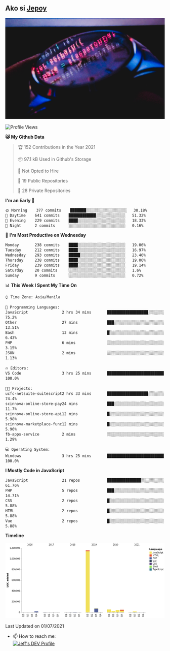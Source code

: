 ## Ako si [Jepoy](https://github.com/je-poy)
![je-poy-cover-img](imgs/cover.jpeg)

<!--START_SECTION:waka-->
![Profile Views](http://img.shields.io/badge/Profile%20Views-3-blue)

**🐱 My Github Data** 

> 🏆 152 Contributions in the Year 2021
 > 
> 📦 97.1 kB Used in Github's Storage 
 > 
> 🚫 Not Opted to Hire
 > 
> 📜 19 Public Repositories 
 > 
> 🔑 28 Private Repositories  
 > 
**I'm an Early 🐤** 

```text
🌞 Morning    377 commits    ███████░░░░░░░░░░░░░░░░░░   30.18% 
🌆 Daytime    641 commits    ████████████░░░░░░░░░░░░░   51.32% 
🌃 Evening    229 commits    ████░░░░░░░░░░░░░░░░░░░░░   18.33% 
🌙 Night      2 commits      ░░░░░░░░░░░░░░░░░░░░░░░░░   0.16%

```
📅 **I'm Most Productive on Wednesday** 

```text
Monday       238 commits    ████░░░░░░░░░░░░░░░░░░░░░   19.06% 
Tuesday      212 commits    ████░░░░░░░░░░░░░░░░░░░░░   16.97% 
Wednesday    293 commits    █████░░░░░░░░░░░░░░░░░░░░   23.46% 
Thursday     238 commits    ████░░░░░░░░░░░░░░░░░░░░░   19.06% 
Friday       239 commits    ████░░░░░░░░░░░░░░░░░░░░░   19.14% 
Saturday     20 commits     ░░░░░░░░░░░░░░░░░░░░░░░░░   1.6% 
Sunday       9 commits      ░░░░░░░░░░░░░░░░░░░░░░░░░   0.72%

```


📊 **This Week I Spent My Time On** 

```text
⌚︎ Time Zone: Asia/Manila

💬 Programming Languages: 
JavaScript               2 hrs 34 mins       ██████████████████░░░░░░░   75.2% 
Other                    27 mins             ███░░░░░░░░░░░░░░░░░░░░░░   13.51% 
Bash                     13 mins             █░░░░░░░░░░░░░░░░░░░░░░░░   6.43% 
PHP                      6 mins              ░░░░░░░░░░░░░░░░░░░░░░░░░   3.15% 
JSON                     2 mins              ░░░░░░░░░░░░░░░░░░░░░░░░░   1.13%

🔥 Editors: 
VS Code                  3 hrs 25 mins       █████████████████████████   100.0%

🐱‍💻 Projects: 
ucfc-netsuite-suitescript2 hrs 33 mins       ██████████████████░░░░░░░   74.4% 
scinnova-online-store-pay24 mins             ███░░░░░░░░░░░░░░░░░░░░░░   11.7% 
scinnova-online-store-api12 mins             █░░░░░░░░░░░░░░░░░░░░░░░░   5.98% 
scinnova-marketplace-func12 mins             █░░░░░░░░░░░░░░░░░░░░░░░░   5.96% 
fb-apps-service          2 mins              ░░░░░░░░░░░░░░░░░░░░░░░░░   1.29%

💻 Operating System: 
Windows                  3 hrs 25 mins       █████████████████████████   100.0%

```

**I Mostly Code in JavaScript** 

```text
JavaScript               21 repos            ███████████████░░░░░░░░░░   61.76% 
PHP                      5 repos             ███░░░░░░░░░░░░░░░░░░░░░░   14.71% 
CSS                      2 repos             █░░░░░░░░░░░░░░░░░░░░░░░░   5.88% 
HTML                     2 repos             █░░░░░░░░░░░░░░░░░░░░░░░░   5.88% 
Vue                      2 repos             █░░░░░░░░░░░░░░░░░░░░░░░░   5.88%

```


**Timeline**

![Chart not found](https://raw.githubusercontent.com/je-poy/je-poy/main/charts/bar_graph.png) 


 Last Updated on 01/07/2021
<!--END_SECTION:waka-->

- 📫 How to reach me: <br />
[<img src="https://d2fltix0v2e0sb.cloudfront.net/dev-badge.svg" width="50" alt="Jeff's DEV Profile" />](https://dev.to/jepoy)
<!--
**je-poy/je-poy** is a ✨ _special_ ✨ repository because its `README.md` (this file) appears on your GitHub profile.

Here are some ideas to get you started:

- 🔭 I’m currently working on ...
- 🌱 I’m currently learning ...
- 👯 I’m looking to collaborate on ...
- 🤔 I’m looking for help with ...
- 💬 Ask me about ...

- 😄 Pronouns: ...
- ⚡ Fun fact: ...
-->

